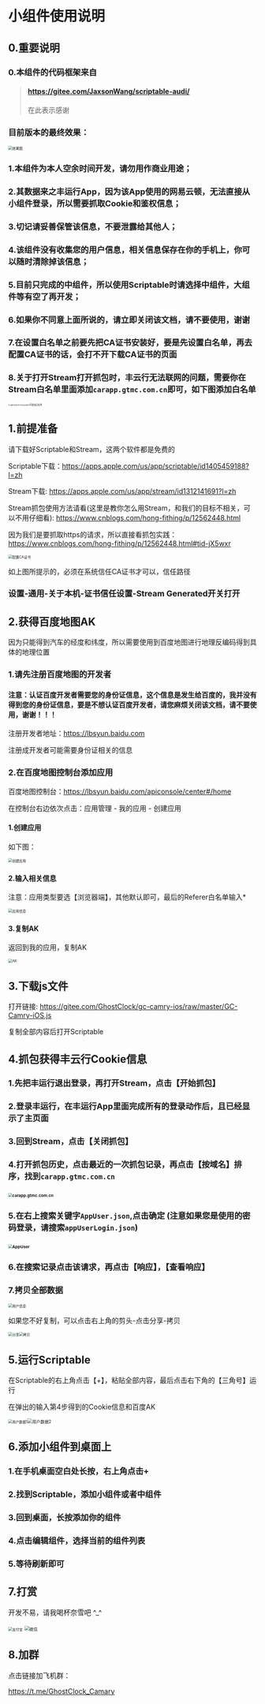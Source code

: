 # 小组件使用说明

## 0.重要说明

### 0.本组件的代码框架来自

> #### https://gitee.com/JaxsonWang/scriptable-audi/
>
> 在此表示感谢

### 目前版本的最终效果：

<img src="images/效果图.PNG" alt="效果图" style="zoom:50%;"/>

### 1.本组件为本人空余时间开发，请勿用作商业用途；

### 2.其数据来之丰运行App，因为该App使用的网易云顿，无法直接从小组件登录，所以需要抓取Cookie和鉴权信息；

### 3.切记请妥善保管该信息，不要泄露给其他人；

### 4.该组件没有收集您的用户信息，相关信息保存在你的手机上，你可以随时清除掉该信息；

### 5.目前只完成的中组件，所以使用Scriptable时请选择中组件，大组件等有空了再开发；

### 6.如果你不同意上面所说的，请立即关闭该文档，请不要使用，谢谢

### 7.在设置白名单之前要先把CA证书安装好，要是先设置白名单，再去配置CA证书的话，会打不开下载CA证书的页面

### 8.关于打开Stream打开抓包时，丰云行无法联网的问题，需要你在Stream白名单里面添加`carapp.gtmc.com.cn`即可，如下图添加白名单

<img src="images/设置抓包模式.png" alt="设置抓包模式" style="zoom:20%;" /><img src="images/开启白名单模式.png" alt="开启白名单模式" style="zoom:20%;"/><img src="images/添加白名单.png" alt="添加白名单" style="zoom:30%;" />



## 1.前提准备

请下载好Scriptable和Stream，这两个软件都是免费的

Scriptable下载：https://apps.apple.com/us/app/scriptable/id1405459188?l=zh

Stream下载:  https://apps.apple.com/us/app/stream/id1312141691?l=zh

Stream抓包使用方法请看(这里是教你怎么用Stream，和我们的目标不相关，可以不用仔细看):  https://www.cnblogs.com/hong-fithing/p/12562448.html

因为我们是要抓取https的请求，所以直接看抓包实践：https://www.cnblogs.com/hong-fithing/p/12562448.html#tid-jX5wxr

<img src="images/配置CA证书.png" alt="配置CA证书" style="zoom:50%;" />

如上图所提示的，必须在系统信任CA证书才可以，信任路径

### 设置-通用-关于本机-证书信任设置-Stream Generated开关打开



## 2.获得百度地图AK

因为只能得到汽车的经度和纬度，所以需要使用到百度地图进行地理反编码得到具体的地理位置

### 1.请先注册百度地图的开发者

#### 注意：认证百度开发者需要您的身份证信息，这个信息是发生给百度的，我并没有得到您的身份证信息，要是不想认证百度开发者，请您麻烦关闭该文档，请不要使用，谢谢！！！

注册开发者地址：https://lbsyun.baidu.com

注册成开发者可能需要身份证相关的信息

### 2.在百度地图控制台添加应用

百度地图控制台：https://lbsyun.baidu.com/apiconsole/center#/home

在控制台右边依次点击：应用管理 - 我的应用 - 创建应用

#### 1.创建应用

如下图：

<img src="images/创建应用.png" alt="创建应用" style="zoom:50%;" />

#### 2.输入相关信息

注意：应用类型要选【浏览器端】，其他默认即可，最后的Referer白名单输入*

<img src="images/应用信息.png" alt="应用信息" style="zoom:50%;" />

#### 3.复制AK

返回到我的应用，复制AK

<img src="images/AK.png" alt="AK" style="zoom:50%;" />



## 3.下载js文件

打开链接: https://gitee.com/GhostClock/gc-camry-ios/raw/master/GC-Camry-iOS.js

复制全部内容后打开Scriptable



## 4.抓包获得丰云行Cookie信息

### 1.先把丰运行退出登录，再打开Stream，点击【开始抓包】

### 2.登录丰运行，在丰运行App里面完成所有的登录动作后，且已经显示了主页面

### 3.回到Stream，点击【关闭抓包】

### 4.打开抓包历史，点击最近的一次抓包记录，再点击【按域名】排序，找到`carapp.gtmc.com.cn`

### <img src="images/carapp.gtmc.com.cn.png" alt="carapp.gtmc.com.cn" style="zoom:50%;" />

### 5.在右上搜索关键字`AppUser.json`,点击确定 (注意如果您是使用的密码登录，请搜索`appUserLogin.json`)

### <img src="images/AppUser.png" alt="AppUser" style="zoom:50%;" />

### 6.在搜索记录点击该请求，再点击【响应】，【查看响应】

### 7.拷贝全部数据

<img src="images/用户信息.png" alt="用户信息" style="zoom:50%;" />

如果您不好复制，可以点击右上角的剪头-点击分享-拷贝

<img src="images/分享.jpg" alt="分享" style="zoom:50%;" /><img src="images/拷贝.jpg" alt="拷贝" style="zoom:50%;" />

## 5.运行Scriptable

在Scriptable的右上角点击【+】，粘贴全部内容，最后点击右下角的【三角号】运行

在弹出的输入第4步得到的Cookie信息和百度AK

<img src="images/用户数据1.png" alt="用户数据1" style="zoom:50%;" /><img src="images/用户数据2.png" alt="用户数据2" style="zoom:60%;" />

## 6.添加小组件到桌面上

### 1.在手机桌面空白处长按，右上角点击+

### 2.找到Scriptable，添加小组件或者中组件

### 3.回到桌面，长按添加你的组件

### 4.点击编辑组件，选择当前的组件列表

### 5.等待刷新即可

## 7.打赏

开发不易，请我喝杯奈雪吧 ^_^

<img src="images/支付宝.png" alt="支付宝" style="zoom:50%;" /> <img src="images/微信.png" alt="微信" style="zoom:60%;" />



## 8.加群

点击链接加飞机群：

https://t.me/GhostClock_Camary

